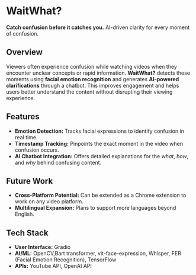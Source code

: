 # WaitWhat?
**Catch confusion before it catches you.**
AI-driven clarity for every moment of confusion.

## Overview
Viewers often experience confusion while watching videos when they encounter unclear concepts or rapid information. **WaitWhat?** detects these moments using **facial emotion recognition** and generates **AI-powered clarifications** through a chatbot. This improves engagement and helps users better understand the content without disrupting their viewing experience.


## Features
- **Emotion Detection:** Tracks facial expressions to identify confusion in real time.  
- **Timestamp Tracking:** Pinpoints the exact moment in the video when confusion occurs.  
- **AI Chatbot Integration:** Offers detailed explanations for the *what*, *how*, and *why* behind confusing content.

## Future Work 
- **Cross-Platform Potential:** Can be extended as a Chrome extension to work on any video platform.  
- **Multilingual Expansion:** Plans to support more languages beyond English.  


## Tech Stack
- **User Interface:** Gradio
- **AI/ML:** OpenCV,Bart transformer, vit-face-expression, Whisper, FER (Facial Emotion Recognition), TensorFlow  
- **APIs:** YouTube API, OpenAI API

